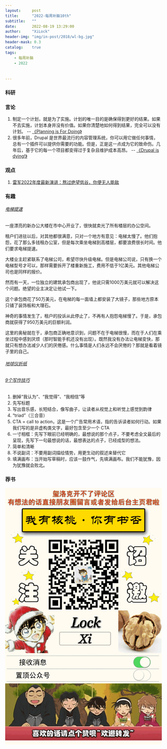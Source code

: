 ```yaml
---
layout:     post
title:      "2022-每周补脑10th"
subtitle:   ""
date:       2022-08-19 13:29:00
author:     "XiLock"
header-img: "img/in-post/2018/wl-bg.jpg"
header-mask: 0.3
catalog:    true
tags:
    - 每周补脑
    - 2022


---
```


### 科研

### 言论
1. 制定一个计划，就是为了实施。计划的唯一目的是确保得到更好的结果。如果不去实施，计划本身并没有价值。如果你清楚地如何得到结果，完全可以没有计划。 -- [《Planning is For Doing》 ](https://biggestfish.substack.com/p/planning-is-for-doing)
1. 很多年前，Drupal 是世界最流行的内容管理系统，你可以用它做任何事情，总有一个插件可以提供你需要的功能。但是，正是这一点成为它的致命伤。几年后，基于它的每一个项目都变得过于复杂且维护成本高昂。 -- [《Drupal is dying!》](https://medium.com/@maximetopolov/drupal-is-dying-6129b4bd3d22)

### 观点
1. [雷军2022年度最新演讲：熬过绝望低谷，你便无人能敌](https://www.sohu.com/a/576060273_358836)

### 有趣
###### [电梯提速](https://news.ycombinator.com/item?id=30764970)
一座漂亮的新办公大楼在市中心开业了，很快就卖光了所有楼层的办公空间。

租户们进驻以后，对其他都很满意，只对一个地方有意见：电梯太慢了。他们抱怨，花了那么多钱租办公室，但是每次乘坐电梯到高楼层，都要浪费很长时间。他们要求电梯提速。

大楼业主赶紧联系了电梯公司，希望尽快升级电梯。但是电梯公司说，只有换一个电梯型号才可以，那样需要拆开了楼重新施工，费用不低于1亿美元。其他电梯公司也是同样的报价。

然而有一天，一位独立的建筑承包商出现了，他说只需1000万美元就可以解决这个问题。绝望的业主决定让他试一下。

这个承包商花了50万美元，在电梯的每一面墙上都安装了大镜子，那些地方原本只铺了装饰板和大理石。

神奇的事情发生了，租户的投诉从此停止了，不再有人抱怨电梯慢了。于是，承包商就获得了950万美元的巨额利润。

这里的奥秘就在于，承包商正确地意识到，问题不在于电梯很慢，而在于人们在乘坐过程中感到厌烦（那时智能手机还没有出现）。既然我没有办法让电梯变快，那就只有想办法减少人们的厌倦感。什么事情是人们永远不会厌倦的？那就是看着镜子里的自己。

###### [地球仪折纸](https://joachimesque.com/globe/index.html.en#8)

###### [9个写作技巧](https://threadreaderapp.com/thread/1554667451203276801.html)
1. 删掉“我认为”、“我觉得”、“我相信”等
1. 先写标题
1. 写出音乐感，长短结合，像写曲子，让读者从视觉上和听觉上感觉到韵律
1. “triad”（三合音）
1. CTA = call to action，这是一个广告常用术语，指的告诉读者如何行动。如果我们写的是非虚构类文字，最好包含至少一个 CTA
1. 一寸相框：先写下眼前已经明确的，最想说的那个点子，不要考虑全文最后的呈现，先写下一句最想说的话，最想表达的点子，已经成型的想法。
1. 简单和清晰
1. 不说副词：不要用副词描绘情势，用更生动的叙述来替代它
1. 填满画布：当开始写草稿时，应该一鼓作气，先填满画布。我们不能犹豫，因为犹豫就会败北。

### 荐书



![](/img/wc-tail.GIF)
